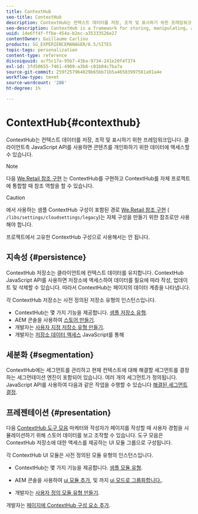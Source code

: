 ```yaml
---
title: ContextHub
seo-title: ContextHub
description: ContextHub는 컨텍스트 데이터를 저장, 조작 및 표시하기 위한 프레임워크입니다
seo-description: ContextHub is a framework for storing, manipulating, and presenting context data
uuid: 14e6ff4f-ffbe-454a-b2ec-a35333526e27
contentOwner: Guillaume Carlino
products: SG_EXPERIENCEMANAGER/6.5/SITES
topic-tags: personalization
content-type: reference
discoiquuid: acf5c17a-95b7-43ba-9734-241e20f4f374
exl-id: 3fd50655-7461-4900-a3b8-c01b04c7ba7a
source-git-commit: 259f257964829b65bb71b5a46583997581a91a4e
workflow-type: tm+mt
source-wordcount: '286'
ht-degree: 1%

---
```


# ContextHub{#contexthub}

ContextHub는 컨텍스트 데이터를 저장, 조작 및 표시하기 위한 프레임워크입니다. 클라이언트측 JavaScript API를 사용하면 콘텐츠를 개인화하기 위한 데이터에 액세스할 수 있습니다.

>[!NOTE]
>
>다음 [We.Retail 참조 구현](/help/sites-developing/we-retail.md) 는 ContextHub를 구현하고 ContextHub를 자체 프로젝트에 통합할 때 참조 역할을 할 수 있습니다.

>[!CAUTION]
>
>에서 사용하는 샘플 ContextHub 구성이 포함된 경로 [We.Retail 참조 구현](/help/sites-developing/we-retail.md) ( `/libs/settings/cloudsettings/legacy`)는 자체 구성을 만들기 위한 참조로만 사용해야 합니다.
>
>프로젝트에서 고유한 ContextHub 구성으로 사용해서는 안 됩니다.

## 지속성 {#persistence}

ContextHub 저장소는 클라이언트에 컨텍스트 데이터를 유지합니다. ContextHub JavaScript API를 사용하면 저장소에 액세스하여 데이터를 필요에 따라 작성, 업데이트 및 삭제할 수 있습니다. 따라서 ContextHub는 페이지의 데이터 계층을 나타냅니다.

각 ContextHub 저장소는 사전 정의된 저장소 유형의 인스턴스입니다.

* ContextHub는 몇 가지 기능을 제공합니다. [샘플 저장소 유형](/help/sites-developing/ch-samplestores.md).
* AEM 콘솔을 사용하여 [스토어 만들기](ch-configuring.md#creating-a-contexthub-store).
* 개발자는 [사용자 지정 저장소 유형 만들기](/help/sites-developing/ch-extend.md#creating-custom-store-candidates).
* 개발자는 [저장소 데이터 액세스](/help/sites-developing/ch-adding.md#interacting-with-contexthub-stores) JavaScript를 통해

## 세분화 {#segmentation}

ContextHub에는 세그먼트를 관리하고 현재 컨텍스트에 대해 해결할 세그먼트를 결정하는 세그먼테이션 엔진이 포함되어 있습니다. 여러 개의 세그먼트가 정의됩니다. JavaScript API를 사용하여 다음과 같은 작업을 수행할 수 있습니다 [해결된 세그먼트 결정](/help/sites-developing/ch-adding.md#determining-resolved-contexthub-segments).

## 프레젠테이션 {#presentation}

다음 [ContextHub 도구 모음](/help/sites-authoring/ch-previewing.md) 마케터와 작성자가 페이지를 작성할 때 사용자 경험을 시뮬레이션하기 위해 스토어 데이터를 보고 조작할 수 있습니다. 도구 모음은 ContextHub 저장소에 대한 액세스를 제공하는 UI 모듈 그룹으로 구성됩니다.

각 ContextHub UI 모듈은 사전 정의된 모듈 유형의 인스턴스입니다.

* ContextHub는 몇 가지 기능을 제공합니다. [샘플 모듈 유형](/help/sites-developing/ch-samplemodules.md).
* AEM 콘솔을 사용하여 [ui 모듈 추가](ch-configuring.md#adding-a-ui-module), 및 까지 [ui 모드로 그룹화합니다.](ch-configuring.md#adding-a-ui-mode).

* 개발자는 [사용자 정의 모듈 유형 만들기](/help/sites-developing/ch-extend.md#creating-contexthub-ui-module-types).

개발자는 [페이지에 ContextHub 구성 요소 추가](/help/sites-developing/ch-adding.md).
